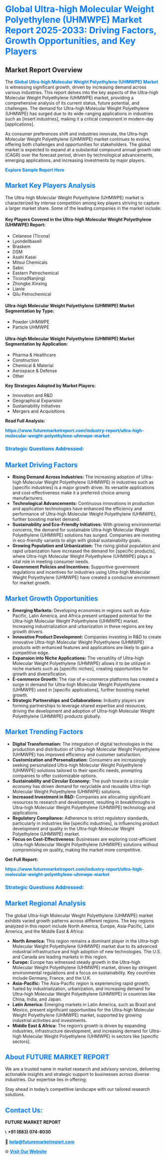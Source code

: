 <h1 style="color: #007BFF;">Global Ultra-high Molecular Weight Polyethylene (UHMWPE) Market Report 2025-2033: Driving Factors, Growth Opportunities, and Key Players</h1>

<section id="overview">
<h2>Market Report Overview</h2>
<p>The <a href="https://www.futuremarketreport.com/industry-report/ultra-high-molecular-weight-polyethylene-uhmwpe-market" style="color: #007BFF; text-decoration: none;"><strong>Global Ultra-high Molecular Weight Polyethylene (UHMWPE) Market</strong></a> is witnessing significant growth, driven by increasing demand across various industries. This report delves into the key aspects of the Ultra-high Molecular Weight Polyethylene (UHMWPE) market, providing a comprehensive analysis of its current status, future potential, and challenges. The demand for Ultra-high Molecular Weight Polyethylene (UHMWPE) has surged due to its wide-ranging applications in industries such as [insert industries], making it a critical component in modern-day [applications].</p>
<p>As consumer preferences shift and industries innovate, the Ultra-high Molecular Weight Polyethylene (UHMWPE) market continues to evolve, offering both challenges and opportunities for stakeholders. The global market is expected to expand at a substantial compound annual growth rate (CAGR) over the forecast period, driven by technological advancements, emerging applications, and increasing investments by major players.</p>
</section>

<section id="overview">
<p><a href="https://www.futuremarketreport.com/request-sample/reportId=31297" style="color: #007BFF; text-decoration: none;"><strong>Explore Sample Report Here</strong></a></p>
</section>

<section id="key-players">
<h2 style="color: #007BFF;">Market Key Players Analysis</h2>
<p>The Ultra-high Molecular Weight Polyethylene (UHMWPE) market is characterized by intense competition among key players striving to capture a larger market share. Some of the leading companies in the market include:</p>
<h4>Key Players Covered in the Ultra-high Molecular Weight Polyethylene (UHMWPE) Report:</h4>
<ul><li>Celanese (Ticona)</li><li>Lyondellbasell</li><li>Braskem</li><li>DSM</li><li>Asahi Kasei</li><li>Mitsui Chemicals</li><li>Sabic</li><li>Eastern Petrochemical</li><li>Ticona(Nanjing)</li><li>Zhongke Xinxing</li><li>Lianle</li><li>Qilu Petrochemical</li></ul>
<h4>Ultra-high Molecular Weight Polyethylene (UHMWPE) Market Segmentation by Type:</h4>
<ul><li>Powder UHMWPE</li><li>Particle UHMWPE</li></ul>

<h4>Ultra-high Molecular Weight Polyethylene (UHMWPE) Market Segmentation by Application:</h4>
<ul><li>Pharma &amp; Healthcare</li><li>Construction</li><li>Chemical &amp; Material</li><li>Aerospace &amp; Defense</li><li>Other</li></ul>
<p><strong>Key Strategies Adopted by Market Players:</strong></p>
<ul>
<li>Innovation and R&D</li>
<li>Geographical Expansion</li>
<li>Sustainability Initiatives</li>
<li>Mergers and Acquisitions</li>
</ul>
</section>

<section>
<p><strong>Read Full Analysis: </strong></p><a href="https://www.futuremarketreport.com/industry-report/ultra-high-molecular-weight-polyethylene-uhmwpe-market" style="color: #007BFF; text-decoration: none;"><strong>https://www.futuremarketreport.com/industry-report/ultra-high-molecular-weight-polyethylene-uhmwpe-market</strong></a>
<h3 style="color: #007BFF;">Strategic Questions Addressed:</h3>
</section>

<section id="driving-factors">
<h2 style="color: #007BFF;">Market Driving Factors</h2>
<ul>
<li><strong>Rising Demand Across Industries:</strong> The increasing adoption of Ultra-high Molecular Weight Polyethylene (UHMWPE) in industries such as [specific industries] is a major growth driver. Its versatile applications and cost-effectiveness make it a preferred choice among manufacturers.</li>
<li><strong>Technological Advancements:</strong> Continuous innovations in production and application technologies have enhanced the efficiency and performance of Ultra-high Molecular Weight Polyethylene (UHMWPE), further boosting market demand.</li>
<li><strong>Sustainability and Eco-Friendly Initiatives:</strong> With growing environmental concerns, the demand for sustainable Ultra-high Molecular Weight Polyethylene (UHMWPE) solutions has surged. Companies are investing in eco-friendly variants to align with global sustainability goals.</li>
<li><strong>Growing Population and Urbanization:</strong> The rising global population and rapid urbanization have increased the demand for [specific products], where Ultra-high Molecular Weight Polyethylene (UHMWPE) plays a vital role in meeting consumer needs.</li>
<li><strong>Government Policies and Incentives:</strong> Supportive government regulations and incentives for industries using Ultra-high Molecular Weight Polyethylene (UHMWPE) have created a conducive environment for market growth.</li>
</ul>
</section>

<section id="growth-opportunities">
<h2 style="color: #007BFF;">Market Growth Opportunities</h2>
<ul>
<li><strong>Emerging Markets:</strong> Developing economies in regions such as Asia-Pacific, Latin America, and Africa present untapped potential for the Ultra-high Molecular Weight Polyethylene (UHMWPE) market. Increasing industrialization and urbanization in these regions are key growth drivers.</li>
<li><strong>Innovative Product Development:</strong> Companies investing in R&D to create innovative Ultra-high Molecular Weight Polyethylene (UHMWPE) products with enhanced features and applications are likely to gain a competitive edge.</li>
<li><strong>Expansion into Niche Applications:</strong> The versatility of Ultra-high Molecular Weight Polyethylene (UHMWPE) allows it to be utilized in niche markets such as [specific niches], creating opportunities for growth and diversification.</li>
<li><strong>E-commerce Growth:</strong> The rise of e-commerce platforms has created a surge in demand for Ultra-high Molecular Weight Polyethylene (UHMWPE) used in [specific applications], further boosting market growth.</li>
<li><strong>Strategic Partnerships and Collaborations:</strong> Industry players are forming partnerships to leverage shared expertise and resources, driving the development and adoption of Ultra-high Molecular Weight Polyethylene (UHMWPE) products globally.</li>
</ul>
</section>

<section id="trending-factors">
<h2 style="color: #007BFF;">Market Trending Factors</h2>
<ul>
<li><strong>Digital Transformation:</strong> The integration of digital technologies in the production and distribution of Ultra-high Molecular Weight Polyethylene (UHMWPE) has improved efficiency and customer satisfaction.</li>
<li><strong>Customization and Personalization:</strong> Consumers are increasingly seeking personalized Ultra-high Molecular Weight Polyethylene (UHMWPE) solutions tailored to their specific needs, prompting companies to offer customizable options.</li>
<li><strong>Sustainability and Circular Economy:</strong> The push towards a circular economy has driven demand for recyclable and reusable Ultra-high Molecular Weight Polyethylene (UHMWPE) solutions.</li>
<li><strong>Increased Investment in R&D:</strong> Companies are allocating significant resources to research and development, resulting in breakthroughs in Ultra-high Molecular Weight Polyethylene (UHMWPE) technology and applications.</li>
<li><strong>Regulatory Compliance:</strong> Adherence to strict regulatory standards, particularly in industries like [specific industries], is influencing product development and quality in the Ultra-high Molecular Weight Polyethylene (UHMWPE) market.</li>
<li><strong>Focus on Cost-Effectiveness:</strong> Businesses are exploring cost-efficient Ultra-high Molecular Weight Polyethylene (UHMWPE) solutions without compromising on quality, making the market more competitive.</li>
</ul>
</section>

<section>
<p><strong>Get Full Report: </strong></p><a href="https://www.futuremarketreport.com/industry-report/ultra-high-molecular-weight-polyethylene-uhmwpe-market" style="color: #007BFF; text-decoration: none;"><strong>https://www.futuremarketreport.com/industry-report/ultra-high-molecular-weight-polyethylene-uhmwpe-market</strong></a>
<h3 style="color: #007BFF;">Strategic Questions Addressed:</h3>
</section>


<section id="regional-analysis">
<h2 style="color: #007BFF;">Market Regional Analysis</h2>
<p>The global Ultra-high Molecular Weight Polyethylene (UHMWPE) market exhibits varied growth patterns across different regions. The key regions analyzed in this report include North America, Europe, Asia-Pacific, Latin America, and the Middle East & Africa:</p>
<ul>
<li><strong>North America:</strong> This region remains a dominant player in the Ultra-high Molecular Weight Polyethylene (UHMWPE) market due to its advanced industrial infrastructure and high adoption of new technologies. The U.S. and Canada are leading markets in this region.</li>
<li><strong>Europe:</strong> Europe has witnessed steady growth in the Ultra-high Molecular Weight Polyethylene (UHMWPE) market, driven by stringent environmental regulations and a focus on sustainability. Key countries include Germany, France, and the U.K.</li>
<li><strong>Asia-Pacific:</strong> The Asia-Pacific region is experiencing rapid growth, fueled by industrialization, urbanization, and increasing demand for Ultra-high Molecular Weight Polyethylene (UHMWPE) in countries like China, India, and Japan.</li>
<li><strong>Latin America:</strong> Emerging markets in Latin America, such as Brazil and Mexico, present significant opportunities for the Ultra-high Molecular Weight Polyethylene (UHMWPE) market, supported by growing industrial activities and investments.</li>
<li><strong>Middle East & Africa:</strong> The region’s growth is driven by expanding industries, infrastructure development, and increasing demand for Ultra-high Molecular Weight Polyethylene (UHMWPE) in sectors like [specific sectors].</li>
</ul>
</section>

<footer>
<h2 style="color: #007BFF;">About FUTURE MARKET REPORT</h2>
<p>We are a trusted name in market research and advisory services, delivering actionable insights and strategic support to businesses across diverse industries. Our expertise lies in offering:</p>

<p>Stay ahead in today’s competitive landscape with our tailored research solutions.</p>

<h2 style="color: #007BFF;">Contact Us:</h2>
<p><strong>FUTURE MARKET REPORT</strong></p>
<p>📞 <strong>+91 (883) 074-8030</strong></p>
<p>📧 <strong><a href="mailto:help@futuremarketreport.com" style="color: #007BFF;">help@futuremarketreport.com</a></strong></p>
<p>🌐 <strong><a href="https://www.futuremarketreport.com/" style="color: #007BFF;">Visit Our Website</a></strong></p>
</footer>